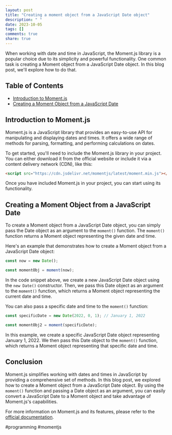 ```yaml
---
layout: post
title: "Creating a moment object from a JavaScript Date object"
description: " "
date: 2023-10-05
tags: []
comments: true
share: true
---
```


When working with date and time in JavaScript, the Moment.js library is a popular choice due to its simplicity and powerful functionality. One common task is creating a Moment object from a JavaScript Date object. In this blog post, we'll explore how to do that.

## Table of Contents
- [Introduction to Moment.js](#introduction-to-momentjs)
- [Creating a Moment Object from a JavaScript Date](#creating-a-moment-object-from-a-javascript-date)

## Introduction to Moment.js

Moment.js is a JavaScript library that provides an easy-to-use API for manipulating and displaying dates and times. It offers a wide range of methods for parsing, formatting, and performing calculations on dates.

To get started, you'll need to include the Moment.js library in your project. You can either download it from the official website or include it via a content delivery network (CDN), like this:

```html
<script src="https://cdn.jsdelivr.net/momentjs/latest/moment.min.js"></script>
```

Once you have included Moment.js in your project, you can start using its functionality.

## Creating a Moment Object from a JavaScript Date

To create a Moment object from a JavaScript Date object, you can simply pass the Date object as an argument to the `moment()` function. The `moment()` function returns a Moment object representing the given date and time.

Here's an example that demonstrates how to create a Moment object from a JavaScript Date object:

```javascript
const now = new Date();

const momentObj = moment(now);
```

In the code snippet above, we create a new JavaScript Date object using the `new Date()` constructor. Then, we pass this Date object as an argument to the `moment()` function, which returns a Moment object representing the current date and time.

You can also pass a specific date and time to the `moment()` function:

```javascript
const specificDate = new Date(2022, 0, 1); // January 1, 2022

const momentObj2 = moment(specificDate);
```

In this example, we create a specific JavaScript Date object representing January 1, 2022. We then pass this Date object to the `moment()` function, which returns a Moment object representing that specific date and time.

## Conclusion

Moment.js simplifies working with dates and times in JavaScript by providing a comprehensive set of methods. In this blog post, we explored how to create a Moment object from a JavaScript Date object. By using the `moment()` function and passing a Date object as an argument, you can easily convert a JavaScript Date to a Moment object and take advantage of Moment.js's capabilities.

For more information on Moment.js and its features, please refer to the [official documentation](https://momentjs.com/).

#programming #momentjs